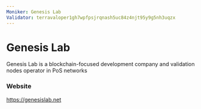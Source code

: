 ```yaml
---
Moniker: Genesis Lab
Validator: terravaloper1gh7wpfpsjrqnash5uc84z4njt95y9g5nh3uqzx
---
```


# Genesis Lab

Genesis Lab is a blockchain-focused development company and validation nodes operator in PoS networks

### Website

https://genesislab.net

